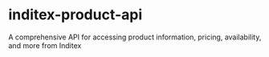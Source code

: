 # inditex-product-api
A comprehensive API for accessing product information, pricing, availability, and more from Inditex
